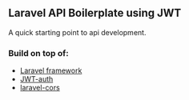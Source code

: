 ## Laravel API Boilerplate using JWT

A quick starting point to api development.

### Build on top of:

- [Laravel framework](https://laravel.com/)
- [JWT-auth](https://jwt-auth.readthedocs.io/en/develop/)
- [laravel-cors](https://github.com/fruitcake/laravel-cors)
